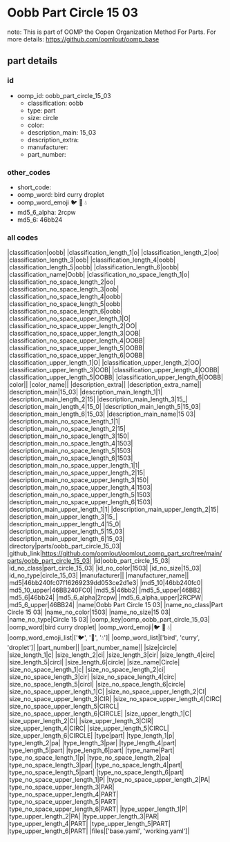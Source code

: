 # Oobb Part Circle 15 03  

note: This is part of OOMP the Oopen Organization Method For Parts. For more details: https://github.com/oomlout/oomp_base

##  part details





### id
* oomp_id: oobb_part_circle_15_03
  * classification: oobb
  * type: part
  * size: circle
  * color: 
  * description_main: 15_03
  * description_extra: 
  * manufacturer: 
  * part_number: 

### other_codes
* short_code: 
* oomp_word: bird curry droplet
* oomp_word_emoji :bird: :curry: :droplet:
* md5_6_alpha: 2rcpw
* md5_6: 46bb24

### all codes 
|classification|oobb|
|classification_length_1|o|
|classification_length_2|oo|
|classification_length_3|oob|
|classification_length_4|oobb|
|classification_length_5|oobb|
|classification_length_6|oobb|
|classification_name|Oobb|
|classification_no_space_length_1|o|
|classification_no_space_length_2|oo|
|classification_no_space_length_3|oob|
|classification_no_space_length_4|oobb|
|classification_no_space_length_5|oobb|
|classification_no_space_length_6|oobb|
|classification_no_space_upper_length_1|O|
|classification_no_space_upper_length_2|OO|
|classification_no_space_upper_length_3|OOB|
|classification_no_space_upper_length_4|OOBB|
|classification_no_space_upper_length_5|OOBB|
|classification_no_space_upper_length_6|OOBB|
|classification_upper_length_1|O|
|classification_upper_length_2|OO|
|classification_upper_length_3|OOB|
|classification_upper_length_4|OOBB|
|classification_upper_length_5|OOBB|
|classification_upper_length_6|OOBB|
|color||
|color_name||
|description_extra||
|description_extra_name||
|description_main|15_03|
|description_main_length_1|1|
|description_main_length_2|15|
|description_main_length_3|15_|
|description_main_length_4|15_0|
|description_main_length_5|15_03|
|description_main_length_6|15_03|
|description_main_name|15 03|
|description_main_no_space_length_1|1|
|description_main_no_space_length_2|15|
|description_main_no_space_length_3|150|
|description_main_no_space_length_4|1503|
|description_main_no_space_length_5|1503|
|description_main_no_space_length_6|1503|
|description_main_no_space_upper_length_1|1|
|description_main_no_space_upper_length_2|15|
|description_main_no_space_upper_length_3|150|
|description_main_no_space_upper_length_4|1503|
|description_main_no_space_upper_length_5|1503|
|description_main_no_space_upper_length_6|1503|
|description_main_upper_length_1|1|
|description_main_upper_length_2|15|
|description_main_upper_length_3|15_|
|description_main_upper_length_4|15_0|
|description_main_upper_length_5|15_03|
|description_main_upper_length_6|15_03|
|directory|parts/oobb_part_circle_15_03|
|github_link|https://github.com/oomlout/oomlout_oomp_part_src/tree/main/parts/oobb_part_circle_15_03|
|id|oobb_part_circle_15_03|
|id_no_class|part_circle_15_03|
|id_no_color|1503|
|id_no_size|15_03|
|id_no_type|circle_15_03|
|manufacturer||
|manufacturer_name||
|md5|46bb240fc07f16269239dd053ce2d1e3|
|md5_10|46bb240fc0|
|md5_10_upper|46BB240FC0|
|md5_5|46bb2|
|md5_5_upper|46BB2|
|md5_6|46bb24|
|md5_6_alpha|2rcpw|
|md5_6_alpha_upper|2RCPW|
|md5_6_upper|46BB24|
|name|Oobb Part Circle 15 03|
|name_no_class|Part Circle 15 03|
|name_no_color|1503|
|name_no_size|15 03|
|name_no_type|Circle 15 03|
|oomp_key|oomp_oobb_part_circle_15_03|
|oomp_word|bird curry droplet|
|oomp_word_emoji|:bird: :curry: :droplet:|
|oomp_word_emoji_list|[':bird:', ':curry:', ':droplet:']|
|oomp_word_list|['bird', 'curry', 'droplet']|
|part_number||
|part_number_name||
|size|circle|
|size_length_1|c|
|size_length_2|ci|
|size_length_3|cir|
|size_length_4|circ|
|size_length_5|circl|
|size_length_6|circle|
|size_name|Circle|
|size_no_space_length_1|c|
|size_no_space_length_2|ci|
|size_no_space_length_3|cir|
|size_no_space_length_4|circ|
|size_no_space_length_5|circl|
|size_no_space_length_6|circle|
|size_no_space_upper_length_1|C|
|size_no_space_upper_length_2|CI|
|size_no_space_upper_length_3|CIR|
|size_no_space_upper_length_4|CIRC|
|size_no_space_upper_length_5|CIRCL|
|size_no_space_upper_length_6|CIRCLE|
|size_upper_length_1|C|
|size_upper_length_2|CI|
|size_upper_length_3|CIR|
|size_upper_length_4|CIRC|
|size_upper_length_5|CIRCL|
|size_upper_length_6|CIRCLE|
|type|part|
|type_length_1|p|
|type_length_2|pa|
|type_length_3|par|
|type_length_4|part|
|type_length_5|part|
|type_length_6|part|
|type_name|Part|
|type_no_space_length_1|p|
|type_no_space_length_2|pa|
|type_no_space_length_3|par|
|type_no_space_length_4|part|
|type_no_space_length_5|part|
|type_no_space_length_6|part|
|type_no_space_upper_length_1|P|
|type_no_space_upper_length_2|PA|
|type_no_space_upper_length_3|PAR|
|type_no_space_upper_length_4|PART|
|type_no_space_upper_length_5|PART|
|type_no_space_upper_length_6|PART|
|type_upper_length_1|P|
|type_upper_length_2|PA|
|type_upper_length_3|PAR|
|type_upper_length_4|PART|
|type_upper_length_5|PART|
|type_upper_length_6|PART|
|files|['base.yaml', 'working.yaml']|
